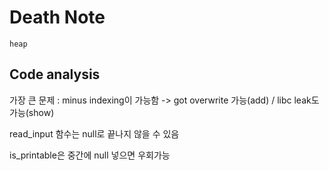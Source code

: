 # Death Note

`heap`

## Code analysis

가장 큰 문제 : minus indexing이 가능함 -> got overwrite 가능(add) / libc leak도 가능(show)

read_input 함수는 null로 끝나지 않을 수 있음

is_printable은 중간에 null 넣으면 우회가능